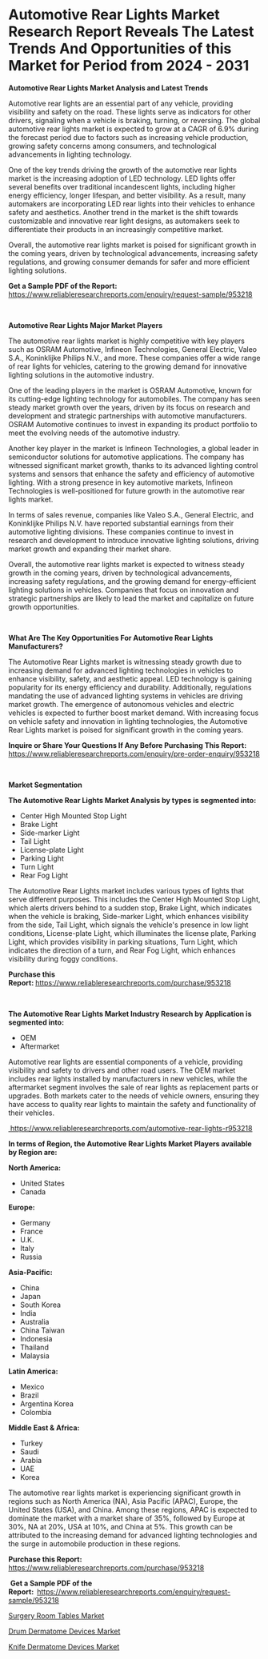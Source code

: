 <p><h1>Automotive Rear Lights Market Research Report Reveals The Latest Trends And Opportunities of this Market for Period from 2024 - 2031</h1></p><p><strong>Automotive Rear Lights Market Analysis and Latest Trends</strong></p>
<p><p>Automotive rear lights are an essential part of any vehicle, providing visibility and safety on the road. These lights serve as indicators for other drivers, signaling when a vehicle is braking, turning, or reversing. The global automotive rear lights market is expected to grow at a CAGR of 6.9% during the forecast period due to factors such as increasing vehicle production, growing safety concerns among consumers, and technological advancements in lighting technology.</p><p>One of the key trends driving the growth of the automotive rear lights market is the increasing adoption of LED technology. LED lights offer several benefits over traditional incandescent lights, including higher energy efficiency, longer lifespan, and better visibility. As a result, many automakers are incorporating LED rear lights into their vehicles to enhance safety and aesthetics. Another trend in the market is the shift towards customizable and innovative rear light designs, as automakers seek to differentiate their products in an increasingly competitive market.</p><p>Overall, the automotive rear lights market is poised for significant growth in the coming years, driven by technological advancements, increasing safety regulations, and growing consumer demands for safer and more efficient lighting solutions.</p></p>
<p><strong>Get a Sample PDF of the Report:&nbsp;</strong> <a href="https://www.reliableresearchreports.com/enquiry/request-sample/953218">https://www.reliableresearchreports.com/enquiry/request-sample/953218</a></p>
<p>&nbsp;</p>
<p><strong>Automotive Rear Lights Major Market Players</strong></p>
<p><p>The automotive rear lights market is highly competitive with key players such as OSRAM Automotive, Infineon Technologies, General Electric, Valeo S.A., Koninklijke Philips N.V., and more. These companies offer a wide range of rear lights for vehicles, catering to the growing demand for innovative lighting solutions in the automotive industry.</p><p>One of the leading players in the market is OSRAM Automotive, known for its cutting-edge lighting technology for automobiles. The company has seen steady market growth over the years, driven by its focus on research and development and strategic partnerships with automotive manufacturers. OSRAM Automotive continues to invest in expanding its product portfolio to meet the evolving needs of the automotive industry.</p><p>Another key player in the market is Infineon Technologies, a global leader in semiconductor solutions for automotive applications. The company has witnessed significant market growth, thanks to its advanced lighting control systems and sensors that enhance the safety and efficiency of automotive lighting. With a strong presence in key automotive markets, Infineon Technologies is well-positioned for future growth in the automotive rear lights market.</p><p>In terms of sales revenue, companies like Valeo S.A., General Electric, and Koninklijke Philips N.V. have reported substantial earnings from their automotive lighting divisions. These companies continue to invest in research and development to introduce innovative lighting solutions, driving market growth and expanding their market share.</p><p>Overall, the automotive rear lights market is expected to witness steady growth in the coming years, driven by technological advancements, increasing safety regulations, and the growing demand for energy-efficient lighting solutions in vehicles. Companies that focus on innovation and strategic partnerships are likely to lead the market and capitalize on future growth opportunities.</p></p>
<p>&nbsp;</p>
<p><strong>What Are The Key Opportunities For Automotive Rear Lights Manufacturers?</strong></p>
<p><p>The Automotive Rear Lights market is witnessing steady growth due to increasing demand for advanced lighting technologies in vehicles to enhance visibility, safety, and aesthetic appeal. LED technology is gaining popularity for its energy efficiency and durability. Additionally, regulations mandating the use of advanced lighting systems in vehicles are driving market growth. The emergence of autonomous vehicles and electric vehicles is expected to further boost market demand. With increasing focus on vehicle safety and innovation in lighting technologies, the Automotive Rear Lights market is poised for significant growth in the coming years.</p></p>
<p><strong>Inquire or Share Your Questions If Any Before Purchasing This Report:</strong> <a href="https://www.reliableresearchreports.com/enquiry/pre-order-enquiry/953218">https://www.reliableresearchreports.com/enquiry/pre-order-enquiry/953218</a></p>
<p>&nbsp;</p>
<p><strong>Market Segmentation</strong></p>
<p><strong>The Automotive Rear Lights Market Analysis by types is segmented into:</strong></p>
<p><ul><li>Center High Mounted Stop Light</li><li>Brake Light</li><li>Side-marker Light</li><li>Tail Light</li><li>License-plate Light</li><li>Parking Light</li><li>Turn Light</li><li>Rear Fog Light</li></ul></p>
<p><p>The Automotive Rear Lights market includes various types of lights that serve different purposes. This includes the Center High Mounted Stop Light, which alerts drivers behind to a sudden stop, Brake Light, which indicates when the vehicle is braking, Side-marker Light, which enhances visibility from the side, Tail Light, which signals the vehicle's presence in low light conditions, License-plate Light, which illuminates the license plate, Parking Light, which provides visibility in parking situations, Turn Light, which indicates the direction of a turn, and Rear Fog Light, which enhances visibility during foggy conditions.</p></p>
<p><strong>Purchase this Report:&nbsp;</strong><a href="https://www.reliableresearchreports.com/purchase/953218">https://www.reliableresearchreports.com/purchase/953218</a></p>
<p>&nbsp;</p>
<p><strong>The Automotive Rear Lights Market Industry Research by Application is segmented into:</strong></p>
<p><ul><li>OEM</li><li>Aftermarket</li></ul></p>
<p><p>Automotive rear lights are essential components of a vehicle, providing visibility and safety to drivers and other road users. The OEM market includes rear lights installed by manufacturers in new vehicles, while the aftermarket segment involves the sale of rear lights as replacement parts or upgrades. Both markets cater to the needs of vehicle owners, ensuring they have access to quality rear lights to maintain the safety and functionality of their vehicles.</p></p>
<p><a href="https://www.reliableresearchreports.com/automotive-rear-lights-r953218">&nbsp;https://www.reliableresearchreports.com/automotive-rear-lights-r953218</a></p>
<p><strong>In terms of Region, the Automotive Rear Lights Market Players available by Region are:</strong></p>
<p>
    <p> <strong> North America: </strong>
        <ul>
            <li>United States</li>
            <li>Canada</li>
        </ul>
        </p> 
    <p> <strong> Europe: </strong>
        <ul>
            <li>Germany</li>
            <li>France</li>
            <li>U.K.</li>
            <li>Italy</li>
            <li>Russia</li>
        </ul>
        </p> 
    <p> <strong> Asia-Pacific: </strong>
        <ul>
            <li>China</li>
            <li>Japan</li>
            <li>South Korea</li>
            <li>India</li>
            <li>Australia</li>
            <li>China Taiwan</li>
            <li>Indonesia</li>
            <li>Thailand</li>
            <li>Malaysia</li>
        </ul>
        </p> 
    <p> <strong> Latin America: </strong>
        <ul>
            <li>Mexico</li>
            <li>Brazil</li>
            <li>Argentina Korea</li>
            <li>Colombia</li>
        </ul>
        </p> 
    <p> <strong> Middle East & Africa: </strong>
        <ul>
            <li>Turkey</li>
            <li>Saudi</li>
            <li>Arabia</li>
            <li>UAE</li>
            <li>Korea</li>
        </ul>
    </p>
    </p>
<p><p>The automotive rear lights market is experiencing significant growth in regions such as North America (NA), Asia Pacific (APAC), Europe, the United States (USA), and China. Among these regions, APAC is expected to dominate the market with a market share of 35%, followed by Europe at 30%, NA at 20%, USA at 10%, and China at 5%. This growth can be attributed to the increasing demand for advanced lighting technologies and the surge in automobile production in these regions.</p></p>
<p><strong>Purchase this Report: </strong><a href="https://www.reliableresearchreports.com/purchase/953218">https://www.reliableresearchreports.com/purchase/953218</a></p>
<p>&nbsp;<strong>Get a Sample PDF of the Report:&nbsp;&nbsp;</strong><a href="https://www.reliableresearchreports.com/enquiry/request-sample/953218">https://www.reliableresearchreports.com/enquiry/request-sample/953218</a></p>
<p><strong></strong></p>
<p><p><a href="https://github.com/mabenkhyari11/Market-Research-Report-List-1/blob/main/surgery-room-tables-market.md">Surgery Room Tables Market</a></p><p><a href="https://github.com/claudianurdin/Market-Research-Report-List-1/blob/main/drum-dermatome-devices-market.md">Drum Dermatome Devices Market</a></p><p><a href="https://github.com/almainyongb/Market-Research-Report-List-1/blob/main/knife-dermatome-devices-market.md">Knife Dermatome Devices Market</a></p></p>